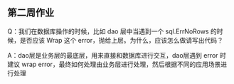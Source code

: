 ## 第二周作业
Q：我们在数据库操作的时候，比如 dao 层中当遇到一个 sql.ErrNoRows 的时候，是否应该 Wrap 这个 error，抛给上层。为什么，应该怎么做请写出代码？

A：dao层是业务层的最底层，用来直接和数据库进行交互，dao层遇到 error 时建议 wrap error，最终如何处理由业务层进行处理，然后根据不同的应用场景进行处理
